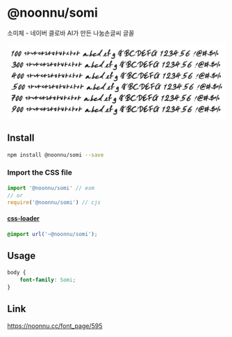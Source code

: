 # @noonnu/somi

소미체 - 네이버 클로바 AI가 만든 나눔손글씨 글꼴

![example](./example.png)

## Install

```bash
npm install @noonnu/somi --save
```

### Import the CSS file

```js
import '@noonnu/somi' // esm
// or
require('@noonnu/somi') // cjs
```

#### [css-loader](https://github.com/webpack-contrib/css-loader)

```css
@import url('~@noonnu/somi');
```

## Usage

```css
body {
    font-family: Somi;
}
```

## Link

https://noonnu.cc/font_page/595
